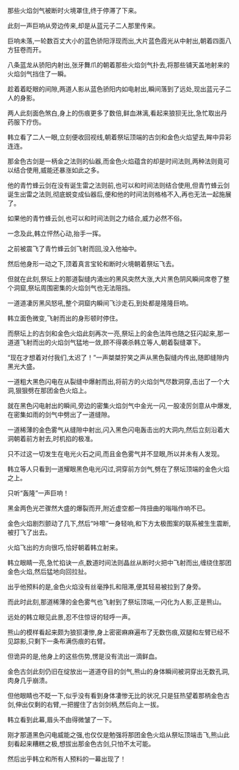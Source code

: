 
那些火焰剑气被断时火境罩住,终于停滞了下来。

此刻一声巨响从旁边传来,却是从蓝元子二人那里传来。

巨响未落,一轮数百丈大小的蓝色骄阳浮现而出,大片蓝色霞光从中射出,朝着四面八方狂卷而开。

八条蓝龙从骄阳内射出,张牙舞爪的朝着那些火焰剑气扑去,将那些铺天盖地射来的火焰剑气挡住了一瞬。

趁着着眨眼的间隙,两道人影从蓝色骄阳内如电射出,瞬间落到了远处,现出蓝元子二人的身影。

两人此刻面色煞白,身上的伤痕更多了数倍,鲜血淋漓,看起来狼狈无比,急忙取出丹药服下疗伤。

韩立看了二人一眼,立刻便收回视线,朝着祭坛顶端的古剑和金色火焰望去,眸中异彩连连。

那金色古剑是一柄金之法则的仙器,而金色火焰蕴含的却是时间法则,两种法则竟可以结合使用,威能还暴涨如此之多。

他的青竹蜂云剑在没有诞生雷之法则前,也可以和时间法则结合使用,但青竹蜂云剑诞生出雷之法则,彻底蜕变成仙器后,便和他的时间法则格格不入,再也无法一起施展了。

如果他的青竹蜂云剑,也可以和时间法则之力结合,威力必然不俗。

一念及此,韩立怦然心动,抬手一挥。

之前被震飞了青竹蜂云剑飞射而回,没入他袖中。

然后他身形一动之下,顶着真言宝轮和断时火境朝着祭坛飞去。

但就在此刻,祭坛上的那道裂缝内涌出的黑风突然大涨,大片黑色阴风瞬间席卷了整个洞窟,祭坛周围密集的火焰剑气也无法阻挡。

一道道凄厉黑风怒吼,整个洞窟内瞬间飞沙走石,到处都是隆隆巨响。

韩立面色微变,飞射而出的身形顿时停住。

而祭坛上的古剑和金色火焰此刻再次一亮,祭坛上的金色法阵也随之狂闪起来,那一道道飞射而出的火焰剑气猛地一敛,顾不得袭杀韩立等人,朝着裂缝罩下。

“现在才想着对付我们,太迟了！”一声桀桀狞笑之声从黑色裂缝内传出,随即缝隙内黑光大盛。

一道粗大黑色闪电在从裂缝中爆射而出,将前方的火焰剑气尽数洞穿,击出了一个大洞,狠狠劈在那团金色火焰上。

就在黑色闪电射出的瞬间,旁边的密集火焰剑气中金光一闪,一股凌厉剑意从中爆发,在密集如雨的剑气中劈出了一道缝隙。

一道稀薄的金色雾气从缝隙中射出,闪入黑色闪电轰击出的大洞内,然后立刻沿着大洞朝着前方射去,时机掐的极准。

只不过这一切发生在电光火石之间,而且金色雾气并不显眼,所以并未有人发现。

韩立等人只看到一道耀眼黑色电光闪过,洞穿前方剑气,劈在了祭坛顶端的金色火焰之上。

只听“轰隆”一声巨响！

黑金两色光芒骤然大盛的爆裂而开,附近虚空都一阵扭曲的嗡嗡作响不已。

金色火焰剧烈颤动了几下,然后“咔嚓”一身轻响,和下方太极图案的联系被生生震断,被打飞了出去。

火焰飞出的方向很巧,恰好朝着韩立射来。

韩立眼睛一亮,急忙掐诀一点,数道时间法则晶丝从断时火把中飞射而出,缠绕住那团金色火焰,然后猛地向回拉扯。

出乎他预料的是,金色火焰没有丝毫挣扎和阻滞,便其轻易被拉到了身旁。

而此时此刻,那道稀薄的金色雾气也飞射到了祭坛顶端,一闪化为人影,正是熊山。

远处的韩立眼见此景,忍不住惊讶的轻呼一声。

熊山的模样看起来颇为狼狈凄惨,身上密密麻麻遍布了无数伤痕,双腿和左臂已经不见踪影,只剩下一条布满伤痕的右臂。

但诡异的是,他身上的这些伤势,愣是没有流出一滴鲜血。

金色古剑此刻仍旧在绽放出一道道夺目的剑气,熊山的身体瞬间被洞穿出无数孔洞,肉身几乎崩溃。

但他眼睛也不眨一下,似乎没有看到身体凄惨无比的状况,只是狂热望着那柄金色古剑,伸出仅剩的右臂,一把握住了古剑剑柄,然后向上一拔。

韩立看到此幕,眉头不由得微皱了一下。

刚才那道黑色闪电威能之强,也仅仅是勉强将那团金色火焰从祭坛顶端击飞,熊山此刻看起来糟糕之极,想拔出那金色古剑,只怕不太可能。

然后出乎韩立和所有人预料的一幕出现了！